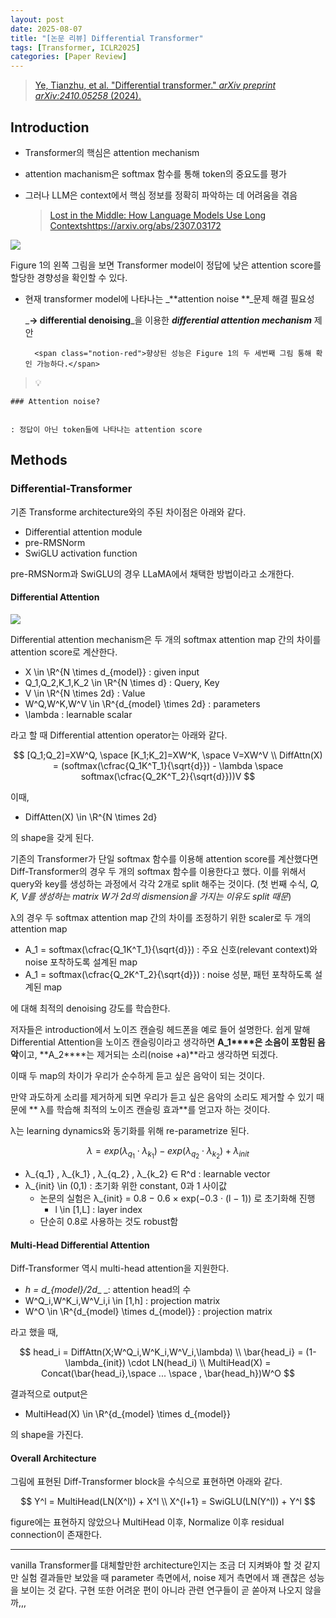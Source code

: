 ```yaml
---
layout: post
date: 2025-08-07
title: "[논문 리뷰] Differential Transformer"
tags: [Transformer, ICLR2025]
categories: [Paper Review]
---
```


> [Ye, Tianzhu, et al. "Differential transformer." ](https://arxiv.org/abs/2410.05258)[_arXiv preprint arXiv:2410.05258_](https://arxiv.org/abs/2410.05258)[ (2024).](https://arxiv.org/abs/2410.05258)



## Introduction

- Transformer의 핵심은 attention mechanism
- attention machanism은 softmax 함수를 통해 token의 중요도를 평가
- 그러나 LLM은 context에서 핵심 정보를 정확히 파악하는 데 어려움을 겪음

	> [Lost in the Middle: How Language Models Use Long Contextshttps://arxiv.org/abs/2307.03172](https://arxiv.org/abs/2307.03172)


![](https://prod-files-secure.s3.us-west-2.amazonaws.com/542b861c-36a8-4051-84e5-8804b6728dba/9083ea56-691a-4752-ae26-47f403431ac8/image.png?X-Amz-Algorithm=AWS4-HMAC-SHA256&X-Amz-Content-Sha256=UNSIGNED-PAYLOAD&X-Amz-Credential=ASIAZI2LB4664PJA6W7Q%2F20250921%2Fus-west-2%2Fs3%2Faws4_request&X-Amz-Date=20250921T110104Z&X-Amz-Expires=3600&X-Amz-Security-Token=IQoJb3JpZ2luX2VjEIr%2F%2F%2F%2F%2F%2F%2F%2F%2F%2FwEaCXVzLXdlc3QtMiJHMEUCIDIRf28JJUDyJkLW5vq7h2xqQ7R%2Bj9PSritMwLGOo8iNAiEA%2B005cVHxU6PF3b7An6EvmPrOHL34i14%2BH79yR1qSDngq%2FwMIExAAGgw2Mzc0MjMxODM4MDUiDDSwmOtJf7GbUJoIRyrcA0VDjv4%2BwygbfhuYzKIC3Tdngjot65ECa87IdUl0XMJMmEcz1yH56knsOMzLIEwhD6z7elQNVv690dA4AbFvYrCxG8aJ6es%2Bcvuw5BztDUR5FAXKyLb%2B8MgI7%2BGSzWfBNO%2B93znx4dSEq66%2FyFaYORo4xGJ3nC%2FCeWZBdshMabynBhb4Lil1IV0Hl%2BG%2FLVOMwupXVPDunp%2B%2F5ZJ84VTgYKhLc0B5zr6t4I0ZdJNYoZcg%2FyguaImYNnHWanIjLFPX1HcfBclewk6xIKpbVDWydQSk6Q7ldWoU0ySkfEz3IdF8Cn0cKOCF0A7jxU%2BNKPON8%2BIghhFMhFun0JU16iRaQF0id0z54drrXc8uYJiDNru%2Be1zPw334OMGP9hOkifAvb2eZxayj5bl8d2m34eDsIm%2BKGXuc0rpbN2ISk%2B2zMlHDx0uXZEMjWtkVxHsACwFA8LfhmHUxE8o3GTpxAf7%2FRMqJT5SfaR48xU%2F4Ir4uxORaAW%2B9PTlRAhEgvWeU4VmNfMRkkJKphTkL%2BuxC8%2BcFHNoWdXZsFXJ%2FdmzBmZOyNKrkySlAE2pqRVL34jvnaSeUVDhUoXL7efM7poWqg%2F2axS6rcPBuuKpzEd%2BjixtonOldQJLb%2Bx8jNXaqQDS5MPCZv8YGOqUBqYEmA6q8tJqPZsx6mVxmKvIbd1kXGCAJm8ed2PoBArdnlaDxLyJsQ6qqNeZ6p9ZFi3em7oFavpGU5uD1G%2Fm%2BWclvhCCCvUIEayHwJXlU8O4AqS%2F7M0G5oFOWugPJirN96ei%2B90v0Z%2BlCxsLbdTraH%2BJqQyTvU5Ya6h656JDNu5noOzNkD2QYtsAYwmnKiJFXJyCdkVHEh5gviCc7vUN%2FwBOp5yJW&X-Amz-Signature=d865256cca80f53ad3fe32f070c74ed6f22abf1ea28eb65956d07bea46fd517b&X-Amz-SignedHeaders=host&x-amz-checksum-mode=ENABLED&x-id=GetObject)


Figure 1의 왼쪽 그림을 보면 Transformer model이 정답에 낮은 attention score를 할당한 경향성을 확인할 수 있다.

- 현재 transformer model에 나타나는 _**attention noise **_문제 해결 필요성

	_**→ differential denoising**_을 이용한 _**differential attention mechanism**_ 제안


		<span class="notion-red">향상된 성능은 Figure 1의 두 세번째 그림 통해 확인 가능하다.</span>


> 💡 


	### Attention noise?


	: 정답이 아닌 token들에 나타나는 attention score



## Methods



### Differential-Transformer


기존 Transforme architecture와의 주된 차이점은 아래와 같다.

- Differential attention module
- pre-RMSNorm
- SwiGLU activation function

pre-RMSNorm과 SwiGLU의 경우 LLaMA에서 채택한 방법이라고 소개한다.



#### Differential Attention


![](https://prod-files-secure.s3.us-west-2.amazonaws.com/542b861c-36a8-4051-84e5-8804b6728dba/116d70b2-1963-4810-9167-f4c7d8a06e8f/image.png?X-Amz-Algorithm=AWS4-HMAC-SHA256&X-Amz-Content-Sha256=UNSIGNED-PAYLOAD&X-Amz-Credential=ASIAZI2LB4664PJA6W7Q%2F20250921%2Fus-west-2%2Fs3%2Faws4_request&X-Amz-Date=20250921T110104Z&X-Amz-Expires=3600&X-Amz-Security-Token=IQoJb3JpZ2luX2VjEIr%2F%2F%2F%2F%2F%2F%2F%2F%2F%2FwEaCXVzLXdlc3QtMiJHMEUCIDIRf28JJUDyJkLW5vq7h2xqQ7R%2Bj9PSritMwLGOo8iNAiEA%2B005cVHxU6PF3b7An6EvmPrOHL34i14%2BH79yR1qSDngq%2FwMIExAAGgw2Mzc0MjMxODM4MDUiDDSwmOtJf7GbUJoIRyrcA0VDjv4%2BwygbfhuYzKIC3Tdngjot65ECa87IdUl0XMJMmEcz1yH56knsOMzLIEwhD6z7elQNVv690dA4AbFvYrCxG8aJ6es%2Bcvuw5BztDUR5FAXKyLb%2B8MgI7%2BGSzWfBNO%2B93znx4dSEq66%2FyFaYORo4xGJ3nC%2FCeWZBdshMabynBhb4Lil1IV0Hl%2BG%2FLVOMwupXVPDunp%2B%2F5ZJ84VTgYKhLc0B5zr6t4I0ZdJNYoZcg%2FyguaImYNnHWanIjLFPX1HcfBclewk6xIKpbVDWydQSk6Q7ldWoU0ySkfEz3IdF8Cn0cKOCF0A7jxU%2BNKPON8%2BIghhFMhFun0JU16iRaQF0id0z54drrXc8uYJiDNru%2Be1zPw334OMGP9hOkifAvb2eZxayj5bl8d2m34eDsIm%2BKGXuc0rpbN2ISk%2B2zMlHDx0uXZEMjWtkVxHsACwFA8LfhmHUxE8o3GTpxAf7%2FRMqJT5SfaR48xU%2F4Ir4uxORaAW%2B9PTlRAhEgvWeU4VmNfMRkkJKphTkL%2BuxC8%2BcFHNoWdXZsFXJ%2FdmzBmZOyNKrkySlAE2pqRVL34jvnaSeUVDhUoXL7efM7poWqg%2F2axS6rcPBuuKpzEd%2BjixtonOldQJLb%2Bx8jNXaqQDS5MPCZv8YGOqUBqYEmA6q8tJqPZsx6mVxmKvIbd1kXGCAJm8ed2PoBArdnlaDxLyJsQ6qqNeZ6p9ZFi3em7oFavpGU5uD1G%2Fm%2BWclvhCCCvUIEayHwJXlU8O4AqS%2F7M0G5oFOWugPJirN96ei%2B90v0Z%2BlCxsLbdTraH%2BJqQyTvU5Ya6h656JDNu5noOzNkD2QYtsAYwmnKiJFXJyCdkVHEh5gviCc7vUN%2FwBOp5yJW&X-Amz-Signature=cc3458c8af4dfc287ef0593d3dbba5664687e07aef53ca8c78890216eefd9d3c&X-Amz-SignedHeaders=host&x-amz-checksum-mode=ENABLED&x-id=GetObject)


Differential attention mechanism은 두 개의 softmax attention map 간의 차이를 attention score로 계산한다.

- X \in \R^{N \times d\_{model}} : given input
- Q\_1,Q\_2,K\_1,K\_2 \in \R^{N \times d} : Query, Key
- V \in \R^{N \times 2d} : Value
- W^Q,W^K,W^V \in \R^{d\_{model} \times 2d} : parameters
- \lambda : learnable scalar

라고 할 때 Differential attention operator는 아래와 같다.


$$
[Q_1;Q_2]=XW^Q, \space [K_1;K_2]=XW^K, \space V=XW^V \\
DiffAttn(X) = (softmax(\cfrac{Q_1K^T_1}{\sqrt{d}}) - \lambda \space softmax(\cfrac{Q_2K^T_2}{\sqrt{d}}))V
$$


이때,

- DiffAtten(X) \in \R^{N \times 2d}

의 shape을 갖게 된다.


기존의 Transformer가 단일 softmax 함수를 이용해 attention score를 계산했다면 Diff-Transformer의 경우 두 개의 softmax 함수를 이용한다고 했다. 이를 위해서 query와 key를 생성하는 과정에서 각각 2개로 split 해주는 것이다. <span class="notion-red">(첫 번째 수식, </span><span class="notion-red">_Q, K, V를 생성하는 matrix W가 2d의 dismension을 가지는 이유도 split 때문_</span><span class="notion-red">)</span>


 λ의 경우 두 softmax attention map 간의 차이를 조정하기 위한 scaler로 두 개의 attention map

- A\_1 = softmax(\cfrac{Q\_1K^T\_1}{\sqrt{d}}) : 주요 신호(relevant context)와 noise 포착하도록 설계된 map
- A\_1 = softmax(\cfrac{Q\_2K^T\_2}{\sqrt{d}}) : noise 성분, 패턴 포착하도록 설계된 map 

에 대해 최적의 denoising 강도를 학습한다.


저자들은 introduction에서 노이즈 캔슬링 헤드폰을 예로 들어 설명한다. 쉽게 말해 Differential Attention을 노이즈 캔슬링이라고 생각하면 **A\_1****은 소음이 포함된 음악**이고, **A\_2****는 제거되는 소리(noise +a)**라고 생각하면 되겠다. 


이때 두 map의 차이가 우리가 순수하게 듣고 싶은 음악이 되는 것이다. 


만약 과도하게 소리를 제거하게 되면 우리가 듣고 싶은 음악의 소리도 제거할 수 있기 때문에 ** λ를 학습해 최적의 노이즈 캔슬링 효과**를 얻고자 하는 것이다.


λ는 learning dynamics와 동기화를 위해 re-parametrize 된다.


$$
\lambda = exp(\lambda_{q_1} \cdot \lambda_{k_1}) - exp(\lambda_{q_2} \cdot \lambda_{k_2}) + \lambda_{init}
$$

- λ\_{q\_1} , λ\_{k\_1} , λ\_{q\_2} , λ\_{k\_2} ∈ R^d : learnable vector
- λ\_{init} \in (0,1) : 초기화 위한 constant, 0과 1 사이값
	- 논문의 실험은 λ\_{init} = 0.8 − 0.6 × exp(−0.3 · (l − 1)) 로 초기화해 진행
		- l \in [1,L] : layer index
	- 단순히 0.8로 사용하는 것도 robust함


#### **Multi-Head Differential Attention**


Diff-Transformer 역시 multi-head attention을 지원한다.

- _h = d\_{model}/2d__ _: attention head의 수
- W^Q\_i,W^K\_i,W^V\_i,i \in [1,h] : projection matrix
- W^O \in \R^{d\_{model} \times d\_{model}} : projection matrix

라고 했을 때,


$$
head_i = DiffAttn(X;W^Q_i,W^K_i,W^V_i,\lambda) \\
\bar{head_i} = (1-\lambda_{init}) \cdot LN(head_i) \\
MultiHead(X) = Concat(\bar{head_i},\space ... \space , \bar{head_h})W^O
$$


결과적으로 output은

- MultiHead(X) \in \R^{d\_{model} \times d\_{model}}

의 shape을 가진다.



#### Overall Architecture


그림에 표현된 Diff-Transformer block을 수식으로 표현하면 아래와 같다.


$$
Y^l = MultiHead(LN(X^l)) + X^l \\
X^{l+1} = SwiGLU(LN(Y^l)) + Y^l
$$


figure에는 표현하지 않았으나 MultiHead 이후, Normalize 이후 residual connection이 존재한다.


---


vanilla Transformer를 대체할만한 architecture인지는 조금 더 지켜봐야 할 것 같지만 실험 결과들만 보았을 때 parameter 측면에서, noise 제거 측면에서 꽤 괜찮은 성능을 보이는 것 같다. 구현 또한 어려운 편이 아니라 관련 연구들이 곧 쏟아져 나오지 않을까,,,

